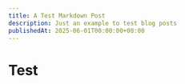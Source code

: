 ```yaml
---
title: A Test Markdown Post
description: Just an example to test blog posts
publishedAt: 2025-06-01T00:00:00+00:00
---
```


# Test
